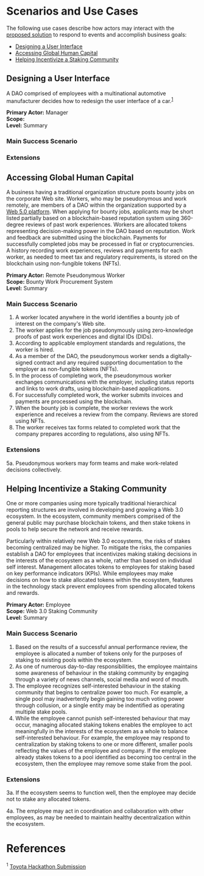 # Scenarios and Use Cases

The following use cases describe how actors may interact with the [proposed solution](./SolutionApproach.md) to respond to events and accomplish business goals:

- [Designing a User Interface](#ui)
- [Accessing Global Human Capital](#humancapital)
- [Helping Incentivize a Staking Community](#staking)

## Designing a User Interface<a name="ui"></a>

A DAO comprised of employees with a multinational automotive manufacturer decides how to redesign the user interface of a car.<sup><a href="#ToyotaHackathon">1</a></sup>

**Primary Actor:** Manager  
**Scope:**  
**Level:** Summary

### Main Success Scenario





### Extensions




## Accessing Global Human Capital<a name="humancapital"></a>

A business having a traditional organization structure posts bounty jobs on the corporate Web site. Workers, who may be pseudonymous and work remotely, are members of a DAO within the organization supported by a [Web 5.0 platform](https://www.lcx.com/introduction-to-web-5-0/). When applying for bounty jobs, applicants may be short listed partially based on a blockchain-based reputation system using 360-degree reviews of past work experiences. Workers are allocated tokens representing decision-making power in the DAO based on reputation. Work and feedback are submitted using the blockchain. Payments for successfully completed jobs may be processed in fiat or cryptocurrencies. A history recording work experiences, reviews and payments for each worker, as needed to meet tax and regulatory requirements, is stored on the blockchain using non-fungible tokens (NFTs).

**Primary Actor:** Remote Pseudonymous Worker  
**Scope:**  Bounty Work Procurement System  
**Level:** Summary

### Main Success Scenario

1. A worker located anywhere in the world identifies a bounty job of interest on the company's Web site.
2. The worker applies for the job pseudonymously using zero-knowledge proofs of past work experiences and digital IDs (DIDs).
3. According to applicable employment standards and regulations, the worker is hired.
4. As a member of the DAO, the pseudonymous worker sends a digitally-signed contract and any required supporting documentation to the employer as non-fungible tokens (NFTs).
5. In the process of completing work, the pseudonymous worker exchanges communications with the employer, including status reports and links to work drafts, using blockchain-based applications.
6. For successfully completed work, the worker submits invoices and payments are processed using the blockchain.
7. When the bounty job is complete, the worker reviews the work experience and receives a review from the company. Reviews are stored using NFTs.
8. The worker receives tax forms related to completed work that the company prepares according to regulations, also using NFTs.

<!-- Document the bounty work / gig worker scenario that Nick Almond described in response to my question(s) in his mentoring session -->

### Extensions

5a. Pseudonymous workers may form teams and make work-related decisions collectively.


## Helping Incentivize a Staking Community<a name="staking"></a>

One or more companies using more typically traditional hierarchical reporting structures are involved in developing and growing a Web 3.0 ecosystem. In the ecosystem, community members comprised of the general public may purchase blockchain tokens, and then stake tokens in pools to help secure the network and receive rewards.

Particularly within relatively new Web 3.0 ecosystems, the risks of stakes becoming centralized may be higher. To mitigate the risks, the companies establish a DAO for employees that incentivizes making staking decisions in the interests of the ecosystem as a whole, rather than based on individual self interest. Management allocates tokens to employees for staking based on key performance indicators (KPIs). While employees may make decisions on how to stake allocated tokens within the ecosystem, features in the technology stack prevent employees from spending allocated tokens and rewards.

**Primary Actor:** Employee  
**Scope:** Web 3.0 Staking Community  
**Level:** Summary

### Main Success Scenario

1. Based on the results of a successful annual performance review, the employee is allocated a number of tokens only for the purposes of staking to existing pools within the ecosystem.
2. As one of numerous day-to-day responsibilities, the employee maintains some awareness of behaviour in the staking community by engaging through a variety of news channels, social media and word of mouth.
3. The employee recognizes self-interested behaviour in the staking community that begins to centralize power too much. For example, a single pool may inadvertently begin gaining too much voting power through collusion, or a single entity may be indentified as operating multiple stake pools.
4. While the employee cannot punish self-interested behaviour that may occur, managing allocated staking tokens enables the employee to act meaningfully in the interests of the ecosystem as a whole to balance self-interested behaviour. For example, the employee may respond to centralization by staking tokens to one or more different, smaller pools reflecting the values of the employee and company. If the employee already stakes tokens to a pool identified as becoming too central in the ecosystem, then the employee may remove some stake from the pool.

### Extensions

3a. If the ecosystem seems to function well, then the employee may decide not to stake any allocated tokens.

4a. The employee may act in coordination and collaboration with other employees, as may be needed to maintain healthy decentralization within the ecosystem.

# References<a name="references"></a>

<a name="ToyotaHackathon"></a><sup>1</sup> [Toyota Hackathon Submission](https://github.com/ok-Alice/toyota-astar-hackathon)

